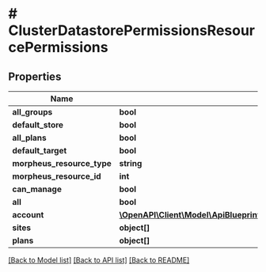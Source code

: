 # # ClusterDatastorePermissionsResourcePermissions

## Properties

Name | Type | Description | Notes
------------ | ------------- | ------------- | -------------
**all_groups** | **bool** |  | [optional]
**default_store** | **bool** |  | [optional]
**all_plans** | **bool** |  | [optional]
**default_target** | **bool** |  | [optional]
**morpheus_resource_type** | **string** |  | [optional]
**morpheus_resource_id** | **int** |  | [optional]
**can_manage** | **bool** |  | [optional]
**all** | **bool** |  | [optional]
**account** | [**\OpenAPI\Client\Model\ApiBlueprintsIdUpdatePermissionsResourcePermissionSites**](ApiBlueprintsIdUpdatePermissionsResourcePermissionSites.md) |  | [optional]
**sites** | **object[]** |  | [optional]
**plans** | **object[]** |  | [optional]

[[Back to Model list]](../../README.md#models) [[Back to API list]](../../README.md#endpoints) [[Back to README]](../../README.md)
